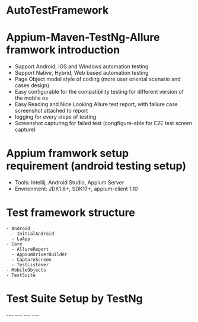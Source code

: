 # AutoTestFramework

# Appium-Maven-TestNg-Allure framwork introduction
  - Support Android, iOS and Windows automation testing 
  - Support Native, Hybrid, Web based automation testing
  - Page Object model style of coding (more user oriental scenario and cases design)
  - Easy configurable for the compatibility testing for different version of the mobile os
  - Easy Reading and Nice Looking Allure test report, with failure case screenshot attached to report
  - logging for every steps of testing
  - Screenshot capturing for failed test (congfigure-able for E2E test screen capture)
  
# Appium framwork setup requirement (android testing setup)
  - Tools: Intellij, Android Studio, Appium Server
  - Envrionment: JDK1.8+, SDK17+, appium-client 1.10
  
  
  
  # Test framework structure
    - Android
      - InitialAndroid
      - LaApp
    - Core
      - AllureReport
      - AppiumDriverBuilder
      - CaptureScreen
      - TestListener
    - MobileObjects
    - TestSuite
    
 # Test Suite Setup by TestNg 
 
--- <suite name="1stSuite">
   ---  <test name ="ListTest">
      ---   <classes>
         ---    <class name ="Test1" />
         </classes>
     </test>
  </suite>
 
  <suite name="2ndSuite">
     <test name ="DetailTest">
         <classes>
             <class name ="Test2" />
         </classes>
     </test>
  </suite>
    
    
